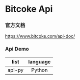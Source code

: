 # Bitcoke Api

### 官方文档
https://www.bitcoke.com/api-doc/

### Api Demo
|list|language|
|----|:--------:|
|api-py|Python|
